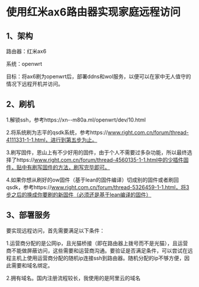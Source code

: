 # 使用红米ax6路由器实现家庭远程访问



## 1、架构

路由器：红米ax6

系统：openwrt

目标：将ax6刷为openwrt后，部署ddns和wol服务，以便可以在家中无人值守的情况下远程开机并访问。

## 2、刷机

1.解锁ssh，参考https://xn--m80a.ml/openwrt/dev/10.html 

2.将系统刷为志平的qsdk系统，参考https://www.right.com.cn/forum/thread-4111331-1-1.html，进行到第五步为止。

3.刷写固件，恩山上有不少好用的固件，由于个人不需要过多杂功能，所以最终选择了https://www.right.com.cn/forum/thread-4560135-1-1.html中的少插件固件，贴中有刷写固件的方法，刷写完毕即可。

4.如果你想从刷好的ow固件（基于lean的固件编译）切成别的固件或者刷回qsdk，参考https://www.right.com.cn/forum/thread-5326459-1-1.html，将3步之后的换成你要刷的新固件（必须还是基于lean编译的固件）

## 3、部署服务

要实现远程访问，首先需要满足以下条件：

1.运营商分配的是公网ip，且光猫桥接（即在路由器上拨号而不是光猫），且运营商不能做屏蔽访问，这些需要和运营商沟通。要验证是否满足条件，可以尝试在远程主机上使用运营商分配的随机ip连接ssh到路由器。随机分配的ip不够方便，因此需要和域名绑定。

2.拥有域名。国内注册流程较长，我使用的是阿里云的域名



